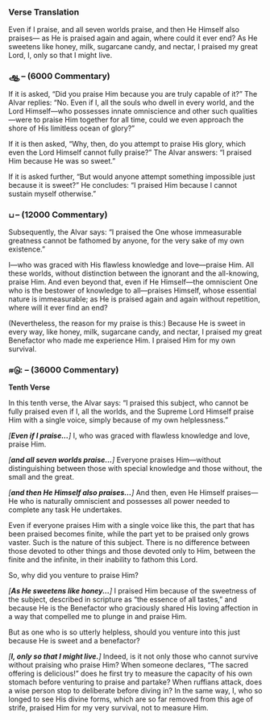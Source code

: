 ### Verse Translation

Even if I praise, and all seven worlds praise, and then He Himself also praises—
as He is praised again and again, where could it ever end?
As He sweetens like honey, milk, sugarcane candy, and nectar,
I praised my great Lord, I, only so that I might live.

### ஆ – (6000 Commentary)

If it is asked, “Did you praise Him because you are truly capable of it?” The Alvar replies: “No. Even if I, all the souls who dwell in every world, and the Lord Himself—who possesses innate omniscience and other such qualities—were to praise Him together for all time, could we even approach the shore of His limitless ocean of glory?”

If it is then asked, “Why, then, do you attempt to praise His glory, which even the Lord Himself cannot fully praise?” The Alvar answers: “I praised Him because He was so sweet.”

If it is asked further, “But would anyone attempt something impossible just because it is sweet?” He concludes: “I praised Him because I cannot sustain myself otherwise.”

### ப – (12000 Commentary)

Subsequently, the Alvar says: “I praised the One whose immeasurable greatness cannot be fathomed by anyone, for the very sake of my own existence.”

I—who was graced with His flawless knowledge and love—praise Him. All these worlds, without distinction between the ignorant and the all-knowing, praise Him. And even beyond that, even if He Himself—the omniscient One who is the bestower of knowledge to all—praises Himself, whose essential nature is immeasurable; as He is praised again and again without repetition, where will it ever find an end?

(Nevertheless, the reason for my praise is this:) Because He is sweet in every way, like honey, milk, sugarcane candy, and nectar, I praised my great Benefactor who made me experience Him. I praised Him for my own survival.

### ஈடு: – (36000 Commentary)

**Tenth Verse**

In this tenth verse, the Alvar says: “I praised this subject, who cannot be fully praised even if I, all the worlds, and the Supreme Lord Himself praise Him with a single voice, simply because of my own helplessness.”

*[**Even if I praise...**]* I, who was graced with flawless knowledge and love, praise Him.

*[**and all seven worlds praise...**]* Everyone praises Him—without distinguishing between those with special knowledge and those without, the small and the great.

*[**and then He Himself also praises...**]* And then, even He Himself praises—He who is naturally omniscient and possesses all power needed to complete any task He undertakes.

Even if everyone praises Him with a single voice like this, the part that has been praised becomes finite, while the part yet to be praised only grows vaster. Such is the nature of this subject. There is no difference between those devoted to other things and those devoted only to Him, between the finite and the infinite, in their inability to fathom this Lord.

So, why did you venture to praise Him?

*[**As He sweetens like honey...**]* I praised Him because of the sweetness of the subject, described in scripture as “the essence of all tastes,” and because He is the Benefactor who graciously shared His loving affection in a way that compelled me to plunge in and praise Him.

But as one who is so utterly helpless, should you venture into this just because He is sweet and a benefactor?

*[**I, only so that I might live.**]* Indeed, is it not only those who cannot survive without praising who praise Him? When someone declares, “The sacred offering is delicious!” does he first try to measure the capacity of his own stomach before venturing to praise and partake? When ruffians attack, does a wise person stop to deliberate before diving in? In the same way, I, who so longed to see His divine forms, which are so far removed from this age of strife, praised Him for my very survival, not to measure Him.